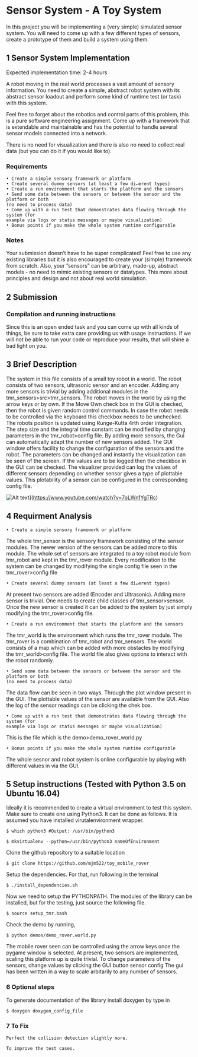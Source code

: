 
# Sensor System - A Toy System

In this project you will be implementing a (very simple) simulated sensor system. You will need to come up with a few different types of sensors, create a prototype of them and build a system using them.

## 1 Sensor System Implementation

Expected implementation time: 2-4 hours

A robot moving in the real world processes a vast amount of sensory information. You need to create a simple, abstract robot system with its abstract sensor loadout and perform some kind of runtime test (or task) with this system.

Feel free to forget about the robotics and control parts of this problem, this is a pure software engineering assignment. Come up with a framework that is extendable and maintainable and has the potential to handle several sensor models connected into a network.

There is no need for visualization and there is also no need to collect real data (but you can
do it if you would like to).

### Requirements

    • Create a simple sensory framework or platform
    • Create several dummy sensors (at least a few di↵erent types)
    • Create a run environment that starts the platform and the sensors
    • Send some data between the sensors or between the sensor and the platform or both
    (no need to process data)
    • Come up with a run test that demonstrates data flowing through the system (for
    example via logs or status messages or maybe visualization)
    • Bonus points if you make the whole system runtime configurable

### Notes

Your submission doesn’t have to be super complicated! Feel free to use any existing libraries but it is also encouraged to create your (simple) framework from scratch. Also, your ”sensors” can be arbitrary, made-up, abstract models - no need to mimic existing sensors or datatypes. This more about principles and design and not about real world simulation.

## 2 Submission

### Compilation and running instructions

Since this is an open ended task and you can come up with all kinds of things, be sure to take extra care providing us with usage instructions. If we will not be able to run your code or reproduce your results, that will shine a bad light on you.

## 3 Brief Description

The system in this file consists of a small toy robot in a world. The robot consists of two sensors, ultrasonic sensor and an encoder. Adding any more sensors is trivial by adding additional modules in the tmr_sensors>src>tmr_sensors. The robot moves in the world by using the arrow keys or by own. If the Move Own check box in the GUI is checked, then the robot is given random control commands. In case the robot needs to be controlled via the keyboard this checkbox needs to be unchecked. The robots position is updated using Runge-Kutta 4rth order integration. The step size and the integral time constant can be modified by changing parameters in the tmr_robot>config file.  By adding more sensors, the Gui can automatically adapt the number of new sensors added.  The GUI window offers facility to change the configuration of the sensors and the robot. The parameters can be changed and instantly the visualization can be seen of the screen. If the values are to be logged then the checkbox in the GUI can be checked. The visualizer provided can log the values of different sensors depending on whether sensor gives a type of plottable values. This plotability of a sensor can be configured in the corresponding config file. 

![Alt text](https://img.youtube.com/vi/7oLWn1YgTRc/0.jpg)](https://www.youtube.com/watch?v=7oLWn1YgTRc)


## 4 Requirment Analysis

    • Create a simple sensory framework or platform

   The whole tmr_sensor is the sensory framework consisting of the sensor modules. The newer version of the sensors can be added more to this module. The whole set of sensors are integrated to a toy robot module from tmr_robot and kept in the tmr_rover module. Every modification to the system can be changed by modifying the single config file seen in the tmr_rover>config file


    • Create several dummy sensors (at least a few di↵erent types)

   At present two sensors are added (Encoder and Ultrasonic). Adding more sensor is trivial. One needs to create child classes of tmr_sensor>sensor. Once the new sensor is created it can be added to the system by just simply modifying the tmr_rover>config file. 

    • Create a run environment that starts the platform and the sensors

   The tmr_world is the environment which runs the tmr_rover module. The tmr_rover is a combination of tmr_robot and tmr_sensors. The world consists of a map which can be added with more obstacles by modifying the tmr_world>config file. 
   The world file also gives options to interact with the robot randomly.

    • Send some data between the sensors or between the sensor and the platform or both
    (no need to process data)

   The data flow can be seen in two ways. Through the plot window present in the GUI. The plottable values of the sensor are available from the GUI. Also the log of the sensor readings can be clicking the chek box. 

    • Come up with a run test that demonstrates data flowing through the system (for
    example via logs or status messages or maybe visualization)

This is the file which is the demo>demo_rover_world.py

    • Bonus points if you make the whole system runtime configurable

   The whole sesnor and robot system is online configurable by playing with different values in via the GUI.


## 5 Setup instructions (Tested with Python 3.5 on Ubuntu 16.04)

Ideally it is recommended to create a virtual environment to test this system. Make sure to create one using Python3. It can be done as follows. It is assumed you have installed virutalenvironment wrapper.

    $ which python3 #Output: /usr/bin/python3

    $ mkvirtualenv --python=/usr/bin/python3 nameOfEnvironment

Clone the github repository to a suitable location

    $ git clone https://github.com/mjm522/toy_mobile_rover


Setup the dependencies. For that, run following in the terminal

    $ ./install_dependencies.sh

   Now we need to setup the PYTHONPATH. The modules of the library can be installed, but for the testing, just source the following file.

    $ source setup_tmr.bash

   Check the demo by running,
     
    $ python demos/demo_rover.world.py

The mobile rover seen can be controlled using the arrow keys once the pygame window is selected. At present, two sensors are implemented, scaling this platform up is quite trivial. To change parameters of the sensors, change values by clicking the GUI button sensor config
The gui has been written in a way to scale arbitarily to any number of sensors.

### 6 Optional steps

To generate documentation of the library install doxygen by type in 
    
    $ doxygen doxygen_config_file

### 7 To Fix 

    Perfect the collision detection slightly more. 

    To improve the test cases.

    

